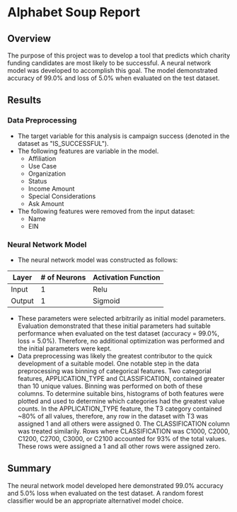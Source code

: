 # Alphabet Soup Report

## Overview
The purpose of this project was to develop a tool that predicts which charity funding candidates are most likely to be successful. A neural network model was developed to accomplish this goal. The model demonstrated accuracy of 99.0% and loss of 5.0% when evaluated on the test dataset.

## Results

### Data Preprocessing
* The target variable for this analysis is campaign success (denoted in the dataset as "IS_SUCCESSFUL"). 
* The following features are variable in the model.
    * Affiliation
    * Use Case
    * Organization
    * Status
    * Income Amount
    * Special Considerations
    * Ask Amount
* The following features were removed from the input dataset:
    * Name
    * EIN

### Neural Network Model
* The neural network model was constructed as follows:

Layer | # of Neurons | Activation Function
---|---|---
Input|1|Relu
Output|1|Sigmoid

* These parameters were selected arbitrarily as initial model parameters. Evaluation demonstrated that these initial parameters had suitable performance when evaluated on the test dataset (accuracy = 99.0%, loss = 5.0%). Therefore, no additional optimization was performed and the initial parameters were kept.
* Data preprocessing was likely the greatest contributor to the quick development of a suitable model. One notable step in the data preprocessing was binning of categorical features. Two categorial features, APPLICATION_TYPE and CLASSIFICATION, contained greater than 10 unique values. Binning was performed on both of these columns. To determine suitable bins, histograms of both features were plotted and used to determine which categories had the greatest value counts. In the APPLICATION_TYPE feature, the T3 category contained ~80% of all values, therefore, any row in the dataset with T3 was assigned 1 and all others were assigned 0. The CLASSIFICATION column was treated similarily. Rows where CLASSIFICATION was C1000, C2000, C1200, C2700, C3000, or C2100 accounted for 93% of the total values. These rows were assigned a 1 and all other rows were assigned zero. 

## Summary
The neural network model developed here demonstrated 99.0% accuracy and 5.0% loss when evaluated on the test dataset. A random forest classifier would be an appropriate alternativel model choice. 

